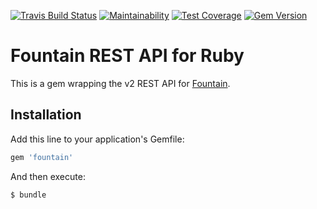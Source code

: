 [![Travis Build Status](http://img.shields.io/travis/Studiosity/fountain-ruby.svg?style=flat)](https://travis-ci.org/Studiosity/fountain-ruby)
[![Maintainability](https://api.codeclimate.com/v1/badges/0820e34b69a0dc3a7e8b/maintainability)](https://codeclimate.com/github/Studiosity/fountain-ruby/maintainability)
[![Test Coverage](https://api.codeclimate.com/v1/badges/0820e34b69a0dc3a7e8b/test_coverage)](https://codeclimate.com/github/Studiosity/fountain-ruby/test_coverage)
[![Gem Version](http://img.shields.io/gem/v/fountain.svg?style=flat)](#)

# Fountain REST API for Ruby

This is a gem wrapping the v2 REST API for [Fountain](https://fountain.com/).

## Installation

Add this line to your application's Gemfile:

```ruby
gem 'fountain'
```

And then execute:

    $ bundle
